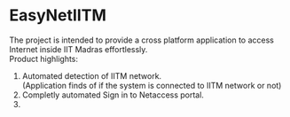 # EasyNetIITM

The project is intended to provide a cross platform application to access Internet inside IIT Madras effortlessly.  
Product highlights:  

1. Automated detection of IITM network.  
(Application finds of if the system is connected to IITM network or not)
2. Completly automated Sign in to Netaccess portal.
3.
